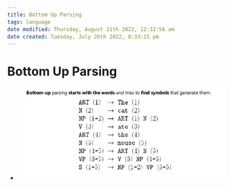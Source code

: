 ```yaml
---
title: Bottom Up Parsing
tags: language
date modified: Thursday, August 11th 2022, 12:32:56 am
date created: Tuesday, July 26th 2022, 8:33:15 pm
---
```


# Bottom Up Parsing
- ![im](assets/Pasted%20image%2020220506183325.png)

